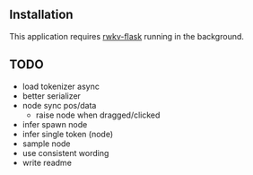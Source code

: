 

## Installation

This application requires [rwkv-flask](https://github.com/iacore/rwkv-flask) running in the background.

## TODO

- load tokenizer async
- better serializer
- node sync pos/data
    - raise node when dragged/clicked
- infer spawn node
- infer single token (node)
- sample node
- use consistent wording
- write readme
